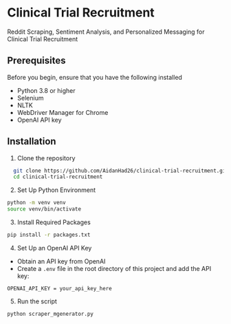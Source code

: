 
# Clinical Trial Recruitment

Reddit Scraping, Sentiment Analysis, and Personalized Messaging for Clinical Trial
Recruitment


## Prerequisites

Before you begin, ensure that you have the following installed
- Python 3.8 or higher
- Selenium
- NLTK
- WebDriver Manager for Chrome
- OpenAI API key

## Installation

1. Clone the repository
```bash
  git clone https://github.com/AidanHad26/clinical-trial-recruitment.git
  cd clinical-trial-recruitment
```
2. Set Up Python Environment
```bash
python -m venv venv
source venv/bin/activate
```
3. Install Required Packages
```bash
pip install -r packages.txt
```
4. Set Up an OpenAI API Key
- Obtain an API key from OpenAI
- Create a `.env` file in the root directory of this project and add the API key:
```
OPENAI_API_KEY = your_api_key_here
```
5. Run the script
```bash
python scraper_mgenerator.py
```
    
